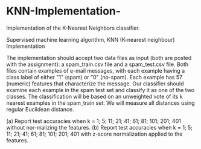 # KNN-Implementation-
Implementation of the K-Nearest Neighbors classifier.

Supervised machine learning algorithm, KNN (K-nearest neighbour) Implementation

The implementation should accept two data files as input (both are posted with the assignment): a spam_train.csv file and a spam_test.csv file. Both files contain examples of e-mail messages, with each example having a class label of either "1" (spam) or "0" (no-spam). Each example has 57 (numeric) features that characterize the message. Our classifier should examine each example in the spam test set and classify it as one of the two classes. The classification will be based on an unweighted vote of its k nearest examples in the spam_train set. We will measure all distances using regular Euclidean distance. 

(a) Report test accuracies when k = 1; 5; 11; 21; 41; 61; 81; 101; 201; 401 without nor-malizing the features.
(b) Report test accuracies when k = 1; 5; 11; 21; 41; 61; 81; 101; 201; 401 with z-score normalization applied to the features.
